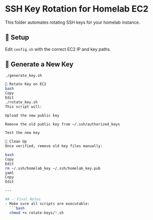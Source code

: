 # SSH Key Rotation for Homelab EC2

This folder automates rotating SSH keys for your homelab instance.

## 🔧 Setup

Edit `config.sh` with the correct EC2 IP and key paths.

## 🔐 Generate a New Key

```bash
./generate_key.sh

🔁 Rotate Key on EC2
bash
Copy
Edit
./rotate_key.sh
This script will:

Upload the new public key

Remove the old public key from ~/.ssh/authorized_keys

Test the new key

🧽 Clean Up
Once verified, remove old key files manually:

bash
Copy
Edit
rm ~/.ssh/homelab_key ~/.ssh/homelab_key.pub
yaml
Copy
Edit

---

## ✅ Final Notes
- Make sure all scripts are executable:  
  ```bash
  chmod +x rotate-keys/*.sh